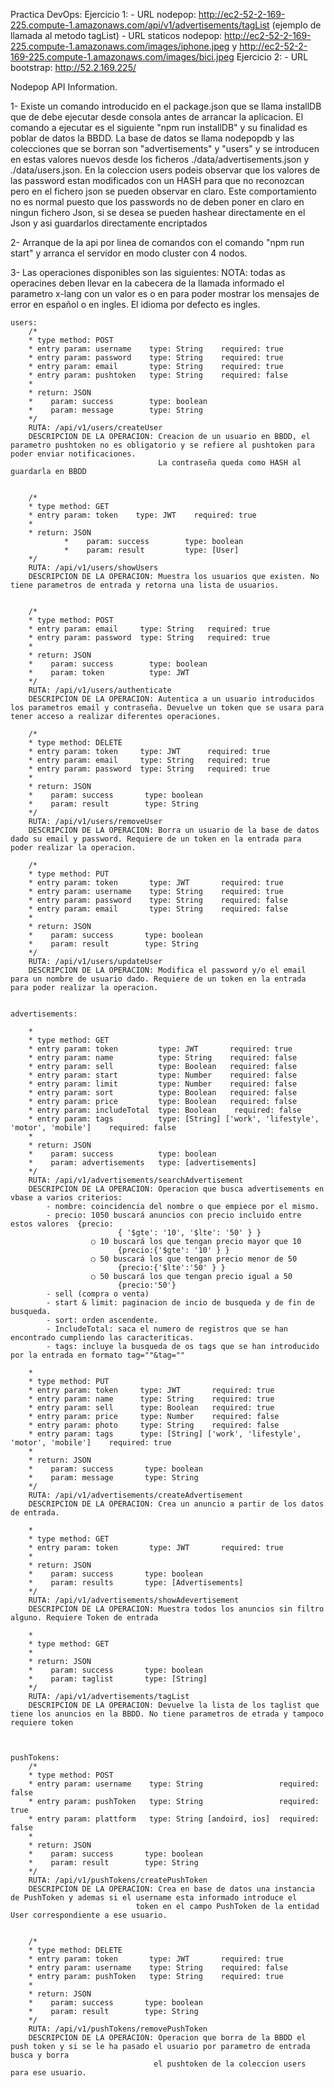 Practica DevOps: 
Ejercicio 1: 
    - URL nodepop: http://ec2-52-2-169-225.compute-1.amazonaws.com/api/v1/advertisements/tagList (ejemplo de llamada al metodo tagList)
    - URL staticos nodepop: http://ec2-52-2-169-225.compute-1.amazonaws.com/images/iphone.jpeg y http://ec2-52-2-169-225.compute-1.amazonaws.com/images/bici.jpeg
Ejercicio 2:
    - URL bootstrap: http://52.2.169.225/

Nodepop API Information.

1- Existe un comando introducido en el package.json que se llama installDB que de debe ejecutar desde consola antes de arrancar la aplicacion. El comando a ejecutar es el siguiente
    "npm run installDB" y su finalidad es poblar de datos la BBDD. La base de datos se llama nodepopdb y las colecciones que se borran son "advertisements" y "users" y se introducen en estas
    valores nuevos desde los ficheros ./data/advertisements.json y ./data/users.json.
     En la coleccion users podeis observar que los valores de las password estan modificados con un HASH para que no reconozcan pero en el fichero json se pueden observar en claro. Este comportamiento no es normal puesto que los passwords no de deben poner
     en claro en ningun fichero Json, si se desea se pueden hashear directamente en el Json y asi guardarlos directamente encriptados

2- Arranque de la api por linea de comandos con el comando "npm run start" y arranca el servidor en modo cluster con 4 nodos.

3- Las operaciones disponibles son las siguientes:
    NOTA: todas as operacines deben llevar en la cabecera de la llamada informado el parametro x-lang con un valor es o en para poder mostrar los mensajes de error en español o en ingles.
        El idioma por defecto es ingles.

    users:
        /*
        * type method: POST
        * entry param: username    type: String    required: true
        * entry param: password    type: String    required: true
        * entry param: email       type: String    required: true
        * entry param: pushtoken   type: String    required: false
        *
        * return: JSON
        *    param: success        type: boolean
        *    param: message        type: String
        */
        RUTA: /api/v1/users/createUser
        DESCRIPCION DE LA OPERACION: Creacion de un usuario en BBDD, el parametro pushtoken no es obligatorio y se refiere al pushtoken para poder enviar notificaciones.
                                     La contraseña queda como HASH al guardarla en BBDD


        /*
        * type method: GET
        * entry param: token    type: JWT    required: true
        *
        * return: JSON
                *    param: success        type: boolean
                *    param: result         type: [User]
        */
        RUTA: /api/v1/users/showUsers
        DESCRIPCION DE LA OPERACION: Muestra los usuarios que existen. No tiene parametros de entrada y retorna una lista de usuarios.


        /*
        * type method: POST
        * entry param: email     type: String   required: true
        * entry param: password  type: String   required: true
        *
        * return: JSON
        *    param: success        type: boolean
        *    param: token          type: JWT
        */
        RUTA: /api/v1/users/authenticate
        DESCRIPCION DE LA OPERACION: Autentica a un usuario introducidos los parametros email y contraseña. Devuelve un token que se usara para tener acceso a realizar diferentes operaciones.

        /*
        * type method: DELETE
        * entry param: token     type: JWT      required: true
        * entry param: email     type: String   required: true
        * entry param: password  type: String   required: true
        *
        * return: JSON
        *    param: success       type: boolean
        *    param: result        type: String
        */
        RUTA: /api/v1/users/removeUser
        DESCRIPCION DE LA OPERACION: Borra un usuario de la base de datos dado su email y password. Requiere de un token en la entrada para poder realizar la operacion.

        /*
        * type method: PUT
        * entry param: token       type: JWT       required: true
        * entry param: username    type: String    required: true
        * entry param: password    type: String    required: false
        * entry param: email       type: String    required: false
        *
        * return: JSON
        *    param: success       type: boolean
        *    param: result        type: String
        */
        RUTA: /api/v1/users/updateUser
        DESCRIPCION DE LA OPERACION: Modifica el password y/o el email para un nombre de usuario dado. Requiere de un token en la entrada para poder realizar la operacion.


    advertisements:

        *
        * type method: GET
        * entry param: token         type: JWT       required: true
        * entry param: name          type: String    required: false
        * entry param: sell          type: Boolean   required: false
        * entry param: start         type: Number    required: false
        * entry param: limit         type: Number    required: false
        * entry param: sort          type: Boolean   required: false
        * entry param: price         type: Boolean   required: false
        * entry param: includeTotal  type: Boolean    required: false
        * entry param: tags          type: [String] ['work', 'lifestyle', 'motor', 'mobile']    required: false
        *
        * return: JSON
        *    param: success          type: boolean
        *    param: advertisements   type: [advertisements]
        */
        RUTA: /api/v1/advertisements/searchAdvertisement
        DESCRIPCION DE LA OPERACION: Operacion que busca advertisements en vbase a varios criterios:
            - nombre: coincidencia del nombre o que empiece por el mismo.
            - precio: 10­50 buscará anuncios con precio incluido entre estos valores  {precio:
                            { '$gte': '10', '$lte': '50' } }
                      ○ 10­ buscará los que tengan precio mayor que 10  
                            {precio:{'$gte': '10' } }
                      ○ ­50 buscará los que tengan precio menor de 50
                            {precio:{'$lte':'50' } }
                      ○ 50 buscará los que tengan precio igual a 50
                            {precio:'50'}
            - sell (compra o venta)
            - start & limit: paginacion de incio de busqueda y de fin de busqueda.
            - sort: orden ascendente.
            - IncludeTotal: saca el numero de registros que se han encontrado cumpliendo las caracteriticas.
            - tags: incluye la busqueda de os tags que se han introducido por la entrada en formato tag=""&tag=""

        *
        * type method: PUT
        * entry param: token     type: JWT       required: true
        * entry param: name      type: String    required: true
        * entry param: sell      type: Boolean   required: true
        * entry param: price     type: Number    required: false
        * entry param: photo     type: String    required: false
        * entry param: tags      type: [String] ['work', 'lifestyle', 'motor', 'mobile']    required: true
        *
        * return: JSON
        *    param: success       type: boolean
        *    param: message       type: String
        */
        RUTA: /api/v1/advertisements/createAdvertisement
        DESCRIPCION DE LA OPERACION: Crea un anuncio a partir de los datos de entrada.

        *
        * type method: GET
        * entry param: token       type: JWT       required: true
        *
        * return: JSON
        *    param: success       type: boolean
        *    param: results       type: [Advertisements]
        */
        RUTA: /api/v1/advertisements/showAdevertisement
        DESCRIPCION DE LA OPERACION: Muestra todos los anuncios sin filtro alguno. Requiere Token de entrada

        *
        * type method: GET
        *
        * return: JSON
        *    param: success       type: boolean
        *    param: taglist       type: [String]
        */
        RUTA: /api/v1/advertisements/tagList
        DESCRIPCION DE LA OPERACION: Devuelve la lista de los taglist que tiene los anuncios en la BBDD. No tiene parametros de etrada y tampoco requiere token



    pushTokens:
        /*
        * type method: POST
        * entry param: username    type: String                 required: false
        * entry param: pushToken   type: String                 required: true
        * entry param: plattform   type: String [andoird, ios]  required: false
        *
        * return: JSON
        *    param: success       type: boolean
        *    param: result        type: String
        */
        RUTA: /api/v1/pushTokens/createPushToken
        DESCRIPCION DE LA OPERACION: Crea en base de datos una instancia de PushToken y ademas si el username esta informado introduce el
                                token en el campo PushToken de la entidad User correspondiente a ese usuario.


        /*
        * type method: DELETE
        * entry param: token       type: JWT       required: true
        * entry param: username    type: String    required: false
        * entry param: pushToken   type: String    required: true
        *
        * return: JSON
        *    param: success       type: boolean
        *    param: result        type: String
        */
        RUTA: /api/v1/pushTokens/removePushToken
        DESCRIPCION DE LA OPERACION: Operacion que borra de la BBDD el push token y si se le ha pasado el usuario por parametro de entrada busca y borra
                                    el pushtoken de la coleccion users para ese usuario.
